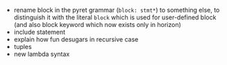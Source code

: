 - rename block in the pyret grammar (`block: stmt*`) to something else, to
  distinguish it with the literal `block` which is used for user-defined block
  (and also block keyword which now exists only in horizon)
- include statement
- explain how fun desugars in recursive case
- tuples
- new lambda syntax
